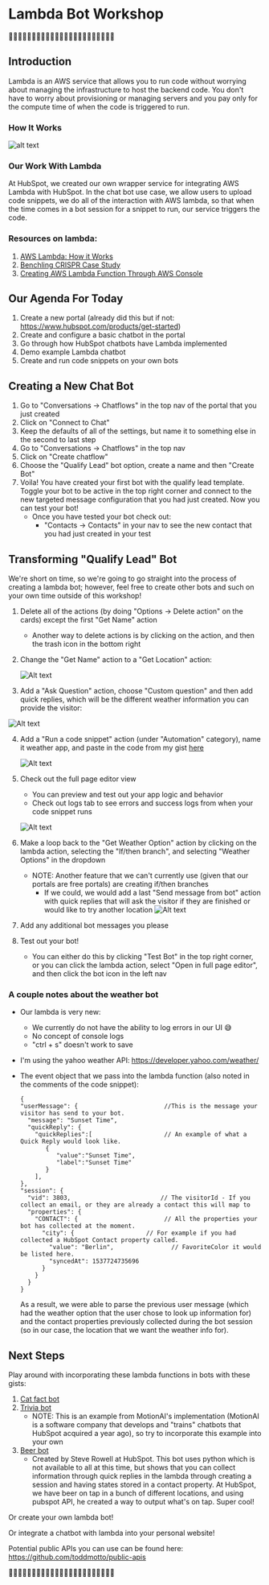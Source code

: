 # Lambda Bot Workshop

🤖🤖🤖🤖🤖🤖🤖🤖🤖🤖🤖🤖🤖🤖🤖🤖🤖🤖🤖🤖🤖🤖🤖
## Introduction

Lambda is an AWS service that allows you to run code without worrying about managing the infrastructure to host the backend code. You don't have to worry about provisioning or managing servers and you pay only for the compute time of when the code is triggered to run.

### How It Works
![alt text](https://d1.awsstatic.com/product-marketing/Lambda/Diagrams/product-page-diagram_Lambda-HowItWorks.68a0bcacfcf46fccf04b97f16b686ea44494303f.png "Lambda Process Flow")

### Our Work With Lambda
At HubSpot, we created our own wrapper service for integrating AWS Lambda with HubSpot. In the chat bot use case, we allow users to upload code snippets, we do all of the interaction with AWS lambda, so that when the time comes in a bot session for a snippet to run, our service triggers the code.



### Resources on lambda:
1. [AWS Lambda: How it Works](https://aws.amazon.com/lambda/)
2. [Benchling CRISPR Case Study](https://aws.amazon.com/solutions/case-studies/benchling/)
3. [Creating AWS Lambda Function Through AWS Console ](https://medium.freecodecamp.org/going-serverless-how-to-run-your-first-aws-lambda-function-in-the-cloud-d866a9b51536)

## Our Agenda For Today

1. Create a new portal (already did this but if not: https://www.hubspot.com/products/get-started)
2. Create and configure a basic chatbot in the portal
3. Go through how HubSpot chatbots have Lambda implemented
4. Demo example Lambda chatbot
5. Create and run code snippets on your own bots

<!-- ## Creating a New Portal (Did this in the beginning of the talk)

1. Go to https://www.hubspot.com/products/get-started
2. Click on "Get Started Free" for Marketing Hub
3. Create an account and input any webpage url you want that isn't taken
    - You can hook up a personal website if you have one or just make up one that you want (you can always change this in the future)
4. Just select "1" for how many employees work at your company, and "Other" for job role
5. Select "Yes" or "No" depending on if you are using a website that you have previously created
6. If you are using a website that you have previously created, you will have to add the embed code into your website. Else, you can skip this step.
    - This might turn out to be a pain, so feel free to go back a couple of steps and just create a made-up url for the purpose of this tutorial, and you can go back and hook up your own later -->

## Creating a New Chat Bot

1. Go to "Conversations -> Chatflows" in the top nav of the portal that you just created
2. Click on "Connect to Chat"
3. Keep the defaults of all of the settings, but name it to something else in the second to last step
4. Go to "Conversations -> Chatflows" in the top nav
5. Click on "Create chatflow"
6. Choose the "Qualify Lead" bot option, create a name and then "Create Bot"
7. Voila! You have created your first bot with the qualify lead template. Toggle your bot to be active in the top right corner and connect to the new targeted message configuration that you had just created. Now you can test your bot!
    - Once you have tested your bot check out:
        - "Contacts -> Contacts" in your nav to see the new contact that you had just created in your test

## Transforming "Qualify Lead" Bot

We're short on time, so we're going to go straight into the process of creating a lambda bot; however, feel free to create other bots and such on your own time outside of this workshop!

1. Delete all of the actions (by doing "Options -> Delete action" on the cards) except the first "Get Name" action
     - Another way to delete actions is by clicking on the action, and then the trash icon in the bottom right
2. Change the "Get Name" action to a "Get Location" action:

   ![Alt text](firstmodule.png?raw=true "Get Location")

3. Add a "Ask Question" action, choose "Custom question" and then add quick replies, which will be the different weather information you can provide the visitor:

  ![Alt text](secondmodule.png?raw=true "Get Weather Option")

4. Add a "Run a code snippet" action (under "Automation" category), name it weather app, and paste in the code from my gist [here](weatherLambda.js)

   ![Alt text](thirdmodule.png?raw=true "Get Location")

5. Check out the full page editor view
    - You can preview and test out your app logic and behavior
    - Check out logs tab to see errors and success logs from when your code snippet runs

   ![Alt text](fullLambdaEditor.png?raw=true "Get Location")

6. Make a loop back to the "Get Weather Option" action by clicking on the lambda action, selecting the "If/then branch", and selecting "Weather Options" in the dropdown
   - NOTE: Another feature that we can't currently use (given that our portals are free portals) are creating if/then branches
     - If we could, we would add a last "Send message from bot" action with quick replies that will ask the visitor if they are finished or would like to try another location
       ![Alt text](loopback.png?raw=true "If/then Branch")

7. Add any additional bot messages you please

8. Test out your bot!
      - You can either do this by clicking "Test Bot" in the top right corner, or you can click the lambda action, select "Open in full page editor", and then click the bot icon in the left nav

### A couple notes about the weather bot

- Our lambda is very new:
   - We currently do not have the ability to log errors in our UI 😅
   - No concept of console logs
   - "ctrl + s" doesn't work to save
- I'm using the yahoo weather API: https://developer.yahoo.com/weather/
- The event object that we pass into the lambda function (also noted in the comments of the code snippet):
  ```
  {
  "userMessage": {                        //This is the message your visitor has send to your bot.
    "message": "Sunset Time",
    "quickReply": {
      "quickReplies":[                    // An example of what a Quick Reply would look like.
         {
            "value":"Sunset Time",
            "label":"Sunset Time"
         }
      ],
  },
  "session": {
    "vid": 3803,                         // The visitorId - If you collect an email, or they are already a contact this will map to
    "properties": {
      "CONTACT": {                        // All the properties your bot has collected at the moment.
        "city": {                    // For example if you had collected a HubSpot Contact property called.
          "value": "Berlin",                // FavoriteColor it would be listed here.
          "syncedAt": 1537724735696
        }
      }
    }
  }
  ```

  As a result, we were able to parse the previous user message (which had the weather option that the user chose to look up information for) and the contact properties previously collected during the bot session (so in our case, the location that we want the weather info for).

## Next Steps

Play around with incorporating these lambda functions in bots with these gists:

1. [Cat fact bot](https://gist.github.com/yunhsincynthiachen/f0c91b5d78c0c23c51edf9b5b2318dba)
2. [Trivia bot](https://github.com/MotionAI/nodejs-samples/blob/master/triviabot.js)
    - NOTE: This is an example from MotionAI's implementation (MotionAI is a software company that develops and "trains" chatbots that HubSpot acquired a year ago), so try to incorporate this example into your own
3. [Beer bot](https://gist.github.com/yunhsincynthiachen/0d5ec62a15085606962285a279d2672d)
    - Created by Steve Rowell at HubSpot. This bot uses python which is not available to all at this time, but shows that you can collect information through quick replies in the lambda through creating a session and having states stored in a contact property. At HubSpot, we have beer on tap in a bunch of different locations, and using pubspot API, he created a way to output what's on tap. Super cool!

Or create your own lambda bot!

Or integrate a chatbot with lambda into your personal website!

Potential public APIs you can use can be found here: https://github.com/toddmotto/public-apis

🤖🤖🤖🤖🤖🤖🤖🤖🤖🤖🤖🤖🤖🤖🤖🤖🤖🤖🤖🤖🤖🤖🤖
